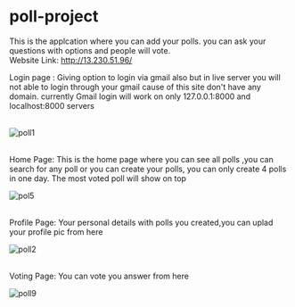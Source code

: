 # poll-project
This is the applcation where you can add your polls. you can ask your questions with options and people will vote.<br>
Website Link: http://13.230.51.96/


Login page : Giving option to login via gmail also but in live server you will not able to login through your gmail cause of this site don't have any domain.
currently Gmail login  will work on only 127.0.0.1:8000 and localhost:8000 servers<br><br>

![poll1](https://user-images.githubusercontent.com/90356288/211574308-ce7fed95-ab3b-4b01-805f-71066585c288.png)
<br><br>

Home Page:
This is the home page where you can see all polls ,you can search for any poll or you can create your polls, you can only create 4 polls in one day.
The most voted poll will show on top

![pol5](https://user-images.githubusercontent.com/90356288/211576730-4cfd5aec-b384-4e9b-aeef-4849f3b04022.png)
<br><br>

Profile Page:
Your personal details with polls you created,you can uplad your profile pic from here

![poll2](https://user-images.githubusercontent.com/90356288/211575940-3bd3cc2b-ae0f-45fd-8212-cf40111a88e1.png)
<br><br>

Voting Page:
You can vote you answer from here


![poll9](https://user-images.githubusercontent.com/90356288/211581038-a33dd4f4-e420-44ba-8a55-8cc6f9911edb.png)
